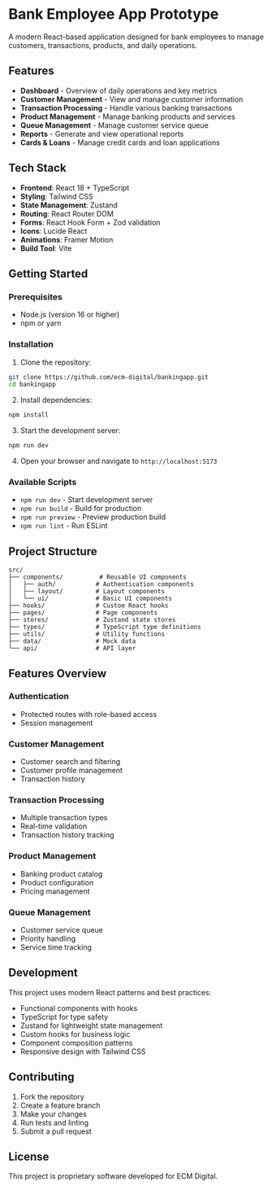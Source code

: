 # Bank Employee App Prototype

A modern React-based application designed for bank employees to manage customers, transactions, products, and daily operations.

## Features

- **Dashboard** - Overview of daily operations and key metrics
- **Customer Management** - View and manage customer information
- **Transaction Processing** - Handle various banking transactions
- **Product Management** - Manage banking products and services
- **Queue Management** - Manage customer service queue
- **Reports** - Generate and view operational reports
- **Cards & Loans** - Manage credit cards and loan applications

## Tech Stack

- **Frontend**: React 18 + TypeScript
- **Styling**: Tailwind CSS
- **State Management**: Zustand
- **Routing**: React Router DOM
- **Forms**: React Hook Form + Zod validation
- **Icons**: Lucide React
- **Animations**: Framer Motion
- **Build Tool**: Vite

## Getting Started

### Prerequisites

- Node.js (version 16 or higher)
- npm or yarn

### Installation

1. Clone the repository:
```bash
git clone https://github.com/ecm-digital/bankingapp.git
cd bankingapp
```

2. Install dependencies:
```bash
npm install
```

3. Start the development server:
```bash
npm run dev
```

4. Open your browser and navigate to `http://localhost:5173`

### Available Scripts

- `npm run dev` - Start development server
- `npm run build` - Build for production
- `npm run preview` - Preview production build
- `npm run lint` - Run ESLint

## Project Structure

```
src/
├── components/          # Reusable UI components
│   ├── auth/           # Authentication components
│   ├── layout/         # Layout components
│   └── ui/             # Basic UI components
├── hooks/              # Custom React hooks
├── pages/              # Page components
├── stores/             # Zustand state stores
├── types/              # TypeScript type definitions
├── utils/              # Utility functions
├── data/               # Mock data
└── api/                # API layer
```

## Features Overview

### Authentication
- Protected routes with role-based access
- Session management

### Customer Management
- Customer search and filtering
- Customer profile management
- Transaction history

### Transaction Processing
- Multiple transaction types
- Real-time validation
- Transaction history tracking

### Product Management
- Banking product catalog
- Product configuration
- Pricing management

### Queue Management
- Customer service queue
- Priority handling
- Service time tracking

## Development

This project uses modern React patterns and best practices:

- Functional components with hooks
- TypeScript for type safety
- Zustand for lightweight state management
- Custom hooks for business logic
- Component composition patterns
- Responsive design with Tailwind CSS

## Contributing

1. Fork the repository
2. Create a feature branch
3. Make your changes
4. Run tests and linting
5. Submit a pull request

## License

This project is proprietary software developed for ECM Digital.